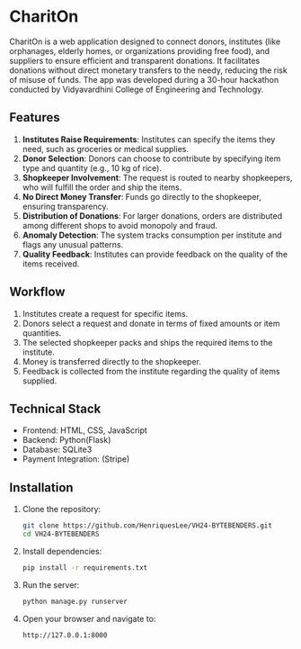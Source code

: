 # CharitOn

CharitOn is a web application designed to connect donors, institutes (like orphanages, elderly homes, or organizations providing free food), and suppliers to ensure efficient and transparent donations. It facilitates donations without direct monetary transfers to the needy, reducing the risk of misuse of funds. The app was developed during a 30-hour hackathon conducted by Vidyavardhini College of Engineering and Technology.

## Features

1. **Institutes Raise Requirements**: Institutes can specify the items they need, such as groceries or medical supplies.
2. **Donor Selection**: Donors can choose to contribute by specifying item type and quantity (e.g., 10 kg of rice).
3. **Shopkeeper Involvement**: The request is routed to nearby shopkeepers, who will fulfill the order and ship the items.
4. **No Direct Money Transfer**: Funds go directly to the shopkeeper, ensuring transparency.
5. **Distribution of Donations**: For larger donations, orders are distributed among different shops to avoid monopoly and fraud.
6. **Anomaly Detection**: The system tracks consumption per institute and flags any unusual patterns.
7. **Quality Feedback**: Institutes can provide feedback on the quality of the items received.

## Workflow

1. Institutes create a request for specific items.
2. Donors select a request and donate in terms of fixed amounts or item quantities.
3. The selected shopkeeper packs and ships the required items to the institute.
4. Money is transferred directly to the shopkeeper.
5. Feedback is collected from the institute regarding the quality of items supplied.

## Technical Stack

- Frontend: HTML, CSS, JavaScript
- Backend: Python(Flask)
- Database: SQLite3
- Payment Integration: (Stripe)

## Installation

1. Clone the repository:
   ```bash
   git clone https://github.com/HenriquesLee/VH24-BYTEBENDERS.git
   cd VH24-BYTEBENDERS
   ```

2. Install dependencies:
   ```bash
   pip install -r requirements.txt
   ```

3. Run the server:
   ```bash
   python manage.py runserver
   ```

4. Open your browser and navigate to:
   ```
   http://127.0.0.1:8000
   ```
